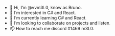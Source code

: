 - 👋 Hi, I’m @vvm3L0, know as Bruno.
- 👀 I’m interested in C# and React.
- 🌱 I’m currently learning C# and React.
- 💞️ I’m looking to collaborate on projects and listen.
- 📫 How to reach me discord #1469 m3L0.

<!---
vvm3L0/vvm3L0 is a ✨ special ✨ repository because its `README.md` (this file) appears on your GitHub profile.
You can click the Preview link to take a look at your changes.
--->
